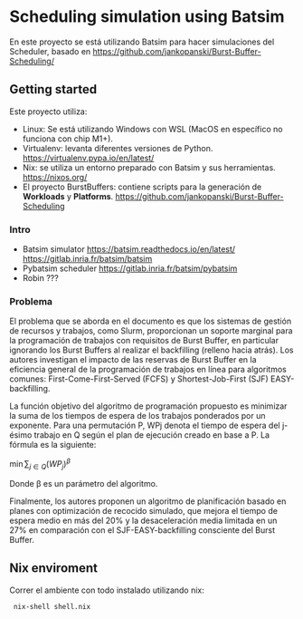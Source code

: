 # Scheduling simulation using Batsim

En este proyecto se está utilizando Batsim para hacer simulaciones del Scheduler, basado en https://github.com/jankopanski/Burst-Buffer-Scheduling/

## Getting started

Este proyecto utiliza:

- Linux: Se está utilizando Windows con WSL (MacOS en específico no funciona con chip M1+).
- Virtualenv: levanta diferentes versiones de Python. https://virtualenv.pypa.io/en/latest/
- Nix: se utiliza un entorno preparado con Batsim y sus herramientas. https://nixos.org/
- El proyecto BurstBuffers: contiene scripts para la generación de **Workloads** y **Platforms**. https://github.com/jankopanski/Burst-Buffer-Scheduling

### Intro

- Batsim simulator https://batsim.readthedocs.io/en/latest/ https://gitlab.inria.fr/batsim/batsim
- Pybatsim scheduler https://gitlab.inria.fr/batsim/pybatsim
- Robin ???

### Problema

El problema que se aborda en el documento es que los sistemas de gestión de recursos y trabajos, como Slurm, proporcionan un soporte marginal para la programación de trabajos con requisitos de Burst Buffer, en particular ignorando los Burst Buffers al realizar el backfilling (relleno hacia atrás). Los autores investigan el impacto de las reservas de Burst Buffer en la eficiencia general de la programación de trabajos en línea para algoritmos comunes: First-Come-First-Served (FCFS) y Shortest-Job-First (SJF) EASY-backfilling.

La función objetivo del algoritmo de programación propuesto es minimizar la suma de los tiempos de espera de los trabajos ponderados por un exponente. Para una permutación P, WPj denota el tiempo de espera del j-ésimo trabajo en Q según el plan de ejecución creado en base a P. La fórmula es la siguiente:

$\min \sum_{j \in Q} (WP_j)^{\beta}$

Donde β es un parámetro del algoritmo.

Finalmente, los autores proponen un algoritmo de planificación basado en planes con optimización de recocido simulado, que mejora el tiempo de espera medio en más del 20% y la desaceleración media limitada en un 27% en comparación con el SJF-EASY-backfilling consciente del Burst Buffer.

## Nix enviroment

Correr el ambiente con todo instalado utilizando nix:

``` nix-shell shell.nix```